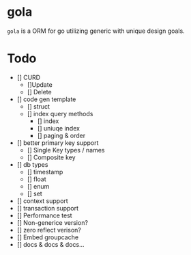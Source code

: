 # gola

`gola` is a ORM for go utilizing generic with unique design goals.

# Todo

* [] CURD
  * []Update
  * [] Delete
* [] code gen template
  * [] struct
  * [] index query methods
    * [] index
    * [] uniuqe index
    * [] paging & order
* [] better primary key support
  * [] Single Key types / names
  * [] Composite key
* [] db types
  * [] timestamp
  * [] float
  * [] enum
  * [] set
* [] context support
* [] transaction support
* [] Performance test
* [] Non-generice version?
* [] zero reflect verison?
* [] Embed groupcache
* [] docs & docs & docs...
